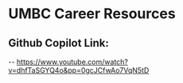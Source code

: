 # UMBC Career Resources

## Github Copilot Link: 
-- https://www.youtube.com/watch?v=dhfTaSGYQ4o&pp=0gcJCfwAo7VqN5tD


